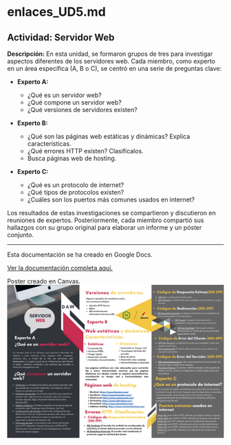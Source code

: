 # enlaces_UD5.md

## Actividad: Servidor Web

**Descripción:** En esta unidad, se formaron grupos de tres para investigar aspectos diferentes de los servidores web. Cada miembro, como experto en un área específica (A, B o C), se centró en una serie de preguntas clave:

- **Experto A:**
  - ¿Qué es un servidor web?
  - ¿Qué compone un servidor web?
  - ¿Qué versiones de servidores existen?

- **Experto B:**
  - ¿Qué son las páginas web estáticas y dinámicas? Explica características.
  - ¿Qué errores HTTP existen? Clasifícalos.
  - Busca páginas web de hosting.

- **Experto C:**
  - ¿Qué es un protocolo de internet?
  - ¿Qué tipos de protocolos existen?
  - ¿Cuáles son los puertos más comunes usados en internet?

Los resultados de estas investigaciones se compartieron y discutieron en reuniones de expertos. Posteriormente, cada miembro compartió sus hallazgos con su grupo original para elaborar un informe y un póster conjunto.

---
Esta documentación se ha creado en Google Docs.

[Ver la documentación completa aquí.](https://docs.google.com/document/d/1vmJNLVqjiLcXN6w1iRjiiy-6MvOpCEIOwRrW3l18QdU/edit#heading=h.ye4ylejr9w9v)

Poster creado en Canvas.
![imagen](https://github.com/arcielnavarro/PortFolio/blob/main/UD5/Poster%20Servidor%20Web%20Enrique-Hector-Manuel-Arciel.png)
